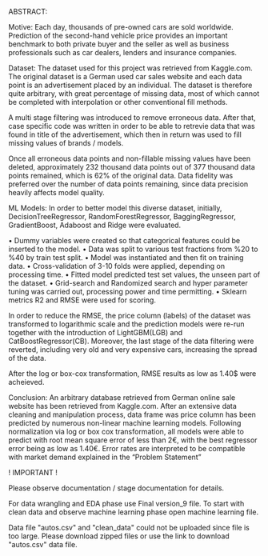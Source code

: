 ABSTRACT:

Motive:
Each day, thousands of pre-owned cars are sold worldwide. Prediction of the second-hand vehicle price provides an important benchmark to both private buyer and the seller as well as business professionals such as car dealers, lenders and insurance companies.

Dataset:
The dataset used for this project was retrieved from Kaggle.com. The original dataset is a German used car sales website and each data point is an advertisement placed by an individual. The dataset is therefore quite arbitrary, with great percentage of missing data, most of which cannot be completed with interpolation or other conventional fill methods.

A multi stage filtering was introduced to remove erroneous data. After that, case specific code was written in order to be able to retrevie data that was found in title of the advertisement, which then in return was used to fill missing values of brands / models.

Once all erroneous data points and non-fillable missing values have been deleted, approximately 232 thousand data points out of 377 thousand data points remained, which is 62% of the original data. Data fidelity was preferred over the number of data points remaining, since data precision heavily affects model quality.

ML Models:
In order to better model this diverse dataset, initially, DecisionTreeRegressor, RandomForestRegressor, BaggingRegressor, GradientBoost, Adaboost and Ridge were evaluated.

• Dummy variables were created so that categorical features could be inserted to the model.
• Data was split to various test fractions from %20 to %40 by train test split.
• Model was instantiated and then fit on training data.
• Cross-validation of 3-10 folds were applied, depending on processing time.
• Fitted model predicted test set values, the unseen part of the dataset.
• Grid-search and Randomized search and hyper parameter tuning was carried out, processing power and time permitting.
• Sklearn metrics R2 and RMSE were used for scoring.

In order to reduce the RMSE, the price column (labels) of the dataset was transformed to logarithmic scale and the prediction models were re-run together with the introduction of LightGBM(LGB) and CatBoostRegressor(CB). Moreover, the last stage of the data filtering were reverted, including very old and very expensive cars, increasing the spread of the data. 

After the log or box-cox transformation, RMSE results as low as 1.40$ were acheieved.

Conclusion:
An arbitrary database retrieved from German online sale website has been retrieved from Kaggle.com. After an extensive data cleaning and manipulation process, data frame was price column has been predicted by numerous non-linear machine learning models. Following normalization via log or box cox transformation, all models were able to predict with root mean square error of less than 2€, with the best regressor error being as low as 1.40€. Error rates are interpreted to be compatible with market demand explained in the “Problem Statement”



! IMPORTANT !

Please observe documentation / stage documentation for details.

For data wrangling and EDA phase use Final version_9 file. To start with clean data and observe machine learning phase open machine learning file.


 Data file "autos.csv" and "clean_data" could not be uploaded since file is too large. 
 Please download zipped files or use the link to download "autos.csv" data file.

